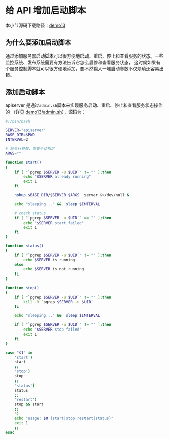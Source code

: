 # 给 API 增加启动脚本
本小节源码下载路径：[demo13](https://github.com/lexkong/apiserver_demos/tree/master/demo13)

## 为什么要添加启动脚本
通过添加服务器启动脚本可以很方便地启动、重启、停止和查看服务的状态。一些监控系统、发布系统需要有方法告诉它怎么启停和查看服务状态，
这时候如果有个服务控制脚本就可以很方便地添加，要不然输入一堆启动参数不仅烦琐还容易出错。

## 添加启动脚本
apiserver 是通过`admin.sh`脚本来实现服务启动、重启、停止和查看服务状态操作的
（详见 [demo13/admin.sh](https://github.com/lexkong/apiserver_demos/tree/master/demo13/admin.sh)），源码为：
```bash
#!/bin/bash

SERVER="apiserver"
BASE_DIR=$PWD
INTERVAL=2

# 命令行参数，需要手动指定
ARGS=""

function start()
{
	if [ "`pgrep $SERVER -u $UID`" != "" ];then
		echo "$SERVER already running"
		exit 1
	fi

	nohup $BASE_DIR/$SERVER $ARGS  server &>/dev/null &

	echo "sleeping..." &&  sleep $INTERVAL

	# check status
	if [ "`pgrep $SERVER -u $UID`" == "" ];then
		echo "$SERVER start failed"
		exit 1
	fi
}

function status()
{
	if [ "`pgrep $SERVER -u $UID`" != "" ];then
		echo $SERVER is running
	else
		echo $SERVER is not running
	fi
}

function stop()
{
	if [ "`pgrep $SERVER -u $UID`" != "" ];then
		kill -9 `pgrep $SERVER -u $UID`
	fi

	echo "sleeping..." &&  sleep $INTERVAL

	if [ "`pgrep $SERVER -u $UID`" != "" ];then
		echo "$SERVER stop failed"
		exit 1
	fi
}

case "$1" in
	'start')
	start
	;;
	'stop')
	stop
	;;
	'status')
	status
	;;
	'restart')
	stop && start
	;;
	*)
	echo "usage: $0 {start|stop|restart|status}"
	exit 1
	;;
esac
```